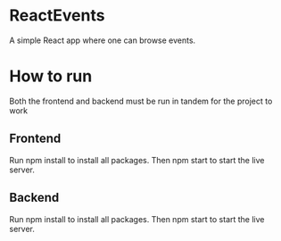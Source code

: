 # ReactEvents
A simple React app where one can browse events.

# How to run

Both the frontend and backend must be run in tandem for the project to work

## Frontend 

Run npm install to install all packages. Then npm start to start the live server.

## Backend 

Run npm install to install all packages. Then npm start to start the live server.